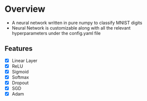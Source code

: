 # Overview

- A neural network written in pure numpy to classify MNIST digits
- Neural Network is customizable along with all the relevant hyperparameters under the config.yaml file

## Features

- [x] Linear Layer
- [x] ReLU
- [x] Sigmoid
- [x] Softmax
- [x] Dropout
- [x] SGD
- [x] Adam
